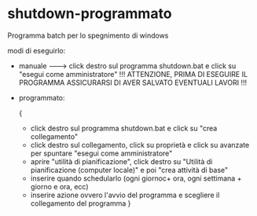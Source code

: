 # shutdown-programmato

Programma batch per lo spegnimento di windows

modi di eseguirlo:
- manuale ---> click destro sul programma shutdown.bat e click su "esegui come amministratore" !!! ATTENZIONE, PRIMA DI ESEGUIRE IL PROGRAMMA ASSICURARSI DI AVER SALVATO EVENTUALI LAVORI !!!

- programmato:

  {
     - click destro sul programma shutdown.bat e click su "crea collegamento"
     - click destro sul collegamento, click su proprietà e click su avanzate per spuntare "esegui come amministratore"
     - aprire "utilità di pianificazione", click destro su "Utilità di pianificazione (computer locale)" e poi "crea attività di base"
     - inserire quando schedularlo (ogni giornoc+  ora, ogni settimana + giorno e ora, ecc)
     - inserire azione ovvero l'avvio del programma e scegliere il collegamento del programma
  }

